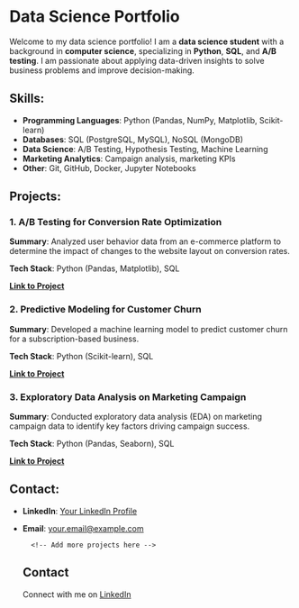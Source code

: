 
# Data Science Portfolio

Welcome to my data science portfolio! I am a **data science student** with a background in **computer science**, specializing in **Python**, **SQL**, and **A/B testing**. I am passionate about applying data-driven insights to solve business problems and improve decision-making.

## Skills:
- **Programming Languages**: Python (Pandas, NumPy, Matplotlib, Scikit-learn)
- **Databases**: SQL (PostgreSQL, MySQL), NoSQL (MongoDB)
- **Data Science**: A/B Testing, Hypothesis Testing, Machine Learning
- **Marketing Analytics**: Campaign analysis, marketing KPIs
- **Other**: Git, GitHub, Docker, Jupyter Notebooks

## Projects:
### 1. A/B Testing for Conversion Rate Optimization
**Summary**: Analyzed user behavior data from an e-commerce platform to determine the impact of changes to the website layout on conversion rates.

**Tech Stack**: Python (Pandas, Matplotlib), SQL

**[Link to Project](https://github.com/yourusername/project-name)**

### 2. Predictive Modeling for Customer Churn
**Summary**: Developed a machine learning model to predict customer churn for a subscription-based business.

**Tech Stack**: Python (Scikit-learn), SQL

**[Link to Project](https://github.com/yourusername/project-name)**

### 3. Exploratory Data Analysis on Marketing Campaign
**Summary**: Conducted exploratory data analysis (EDA) on marketing campaign data to identify key factors driving campaign success.

**Tech Stack**: Python (Pandas, Seaborn), SQL

**[Link to Project](https://github.com/yourusername/project-name)**

## Contact:
- **LinkedIn**: [Your LinkedIn Profile](https://linkedin.com/in/yourusername)
- **Email**: your.email@example.com

        <!-- Add more projects here -->
    </section>

    <section id="contact">
        <h2>Contact</h2>
        <p>Connect with me on <a href="https://linkedin.com/in/yourusername">LinkedIn</a></p>
    </section>
</body>
</html>
